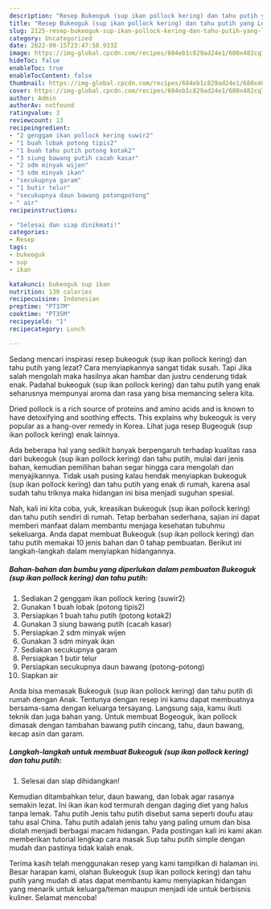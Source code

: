 ```yaml
---
description: "Resep Bukeoguk (sup ikan pollock kering) dan tahu putih yang Lezat Sekali"
title: "Resep Bukeoguk (sup ikan pollock kering) dan tahu putih yang Lezat Sekali"
slug: 2125-resep-bukeoguk-sup-ikan-pollock-kering-dan-tahu-putih-yang-lezat-sekali
category: Uncategorized
date: 2022-09-15T23:47:58.933Z
image: https://img-global.cpcdn.com/recipes/684eb1c829ad24e1/680x482cq70/bukeoguk-sup-ikan-pollock-kering-dan-tahu-putih-foto-resep-utama.jpg
hideToc: false
enableToc: true
enableTocContent: false
thumbnail: https://img-global.cpcdn.com/recipes/684eb1c829ad24e1/680x482cq70/bukeoguk-sup-ikan-pollock-kering-dan-tahu-putih-foto-resep-utama.jpg
cover: https://img-global.cpcdn.com/recipes/684eb1c829ad24e1/680x482cq70/bukeoguk-sup-ikan-pollock-kering-dan-tahu-putih-foto-resep-utama.jpg
author: Admin
authorAv: notfound
ratingvalue: 3
reviewcount: 13
recipeingredient:
- "2 genggam ikan pollock kering suwir2"
- "1 buah lobak potong tipis2"
- "1 buah tahu putih potong kotak2"
- "3 siung bawang putih cacah kasar"
- "2 sdm minyak wijen"
- "3 sdm minyak ikan"
- "secukupnya garam"
- "1 butir telur"
- "secukupnya daun bawang potongpotong"
- " air"
recipeinstructions:

- "Selesai dan siap dinikmati!"
categories:
- Resep
tags:
- bukeoguk
- sup
- ikan

katakunci: bukeoguk sup ikan 
nutrition: 139 calories
recipecuisine: Indonesian
preptime: "PT37M"
cooktime: "PT35M"
recipeyield: "1"
recipecategory: Lunch

---
```



Sedang mencari inspirasi resep bukeoguk (sup ikan pollock kering) dan tahu putih yang lezat? Cara menyiapkannya sangat tidak susah. Tapi Jika salah mengolah maka hasilnya akan hambar dan justru cenderung tidak enak. Padahal bukeoguk (sup ikan pollock kering) dan tahu putih yang enak seharusnya mempunyai aroma dan rasa yang bisa memancing selera kita.


Dried pollock is a rich source of proteins and amino acids and is known to have detoxifying and soothing effects. This explains why bukeoguk is very popular as a hang-over remedy in Korea. Lihat juga resep Bugeoguk (sup ikan pollock kering) enak lainnya.

Ada beberapa hal yang sedikit banyak berpengaruh terhadap kualitas rasa dari bukeoguk (sup ikan pollock kering) dan tahu putih, mulai dari jenis bahan, kemudian pemilihan bahan segar hingga cara mengolah dan menyajikannya. Tidak usah pusing kalau hendak menyiapkan bukeoguk (sup ikan pollock kering) dan tahu putih yang enak di rumah, karena asal sudah tahu triknya maka hidangan ini bisa menjadi suguhan spesial.


Nah, kali ini kita coba, yuk, kreasikan bukeoguk (sup ikan pollock kering) dan tahu putih sendiri di rumah. Tetap berbahan sederhana, sajian ini dapat memberi manfaat dalam membantu menjaga kesehatan tubuhmu sekeluarga. Anda dapat membuat Bukeoguk (sup ikan pollock kering) dan tahu putih memakai 10 jenis bahan dan 0 tahap pembuatan. Berikut ini langkah-langkah dalam menyiapkan hidangannya.

<!--inarticleads1-->

##### Bahan-bahan dan bumbu yang diperlukan dalam pembuatan Bukeoguk (sup ikan pollock kering) dan tahu putih:

1. Sediakan 2 genggam ikan pollock kering (suwir2)
1. Gunakan 1 buah lobak (potong tipis2)
1. Persiapkan 1 buah tahu putih (potong kotak2)
1. Gunakan 3 siung bawang putih (cacah kasar)
1. Persiapkan 2 sdm minyak wijen
1. Gunakan 3 sdm minyak ikan
1. Sediakan secukupnya garam
1. Persiapkan 1 butir telur
1. Persiapkan secukupnya daun bawang (potong-potong)
1. Siapkan  air


Anda bisa memasak Bukeoguk (sup ikan pollock kering) dan tahu putih di rumah dengan Anak. Tentunya dengan resep ini kamu dapat membuatnya bersama-sama dengan keluarga tersayang. Langsung saja, kamu ikuti teknik dan juga bahan yang. Untuk membuat Bogeoguk, ikan pollock dimasak dengan tambahan bawang putih cincang, tahu, daun bawang, kecap asin dan garam. 

<!--inarticleads2-->

##### Langkah-langkah untuk membuat Bukeoguk (sup ikan pollock kering) dan tahu putih:


1. Selesai dan siap dihidangkan!

Kemudian ditambahkan telur, daun bawang, dan lobak agar rasanya semakin lezat. Ini ikan ikan kod termurah dengan daging diet yang halus tanpa lemak. Tahu putih Jenis tahu putih disebut sama seperti doufu atau tahu asal China. Tahu putih adalah jenis tahu yang paling umum dan bisa diolah menjadi berbagai macam hidangan. Pada postingan kali ini kami akan memberikan tutorial lengkap cara masak Sup tahu putih simple dengan mudah dan pastinya tidak kalah enak. 

Terima kasih telah menggunakan resep yang kami tampilkan di halaman ini. Besar harapan kami, olahan Bukeoguk (sup ikan pollock kering) dan tahu putih yang mudah di atas dapat membantu kamu menyiapkan hidangan yang menarik untuk keluarga/teman maupun menjadi ide untuk berbisnis kuliner. Selamat mencoba!
